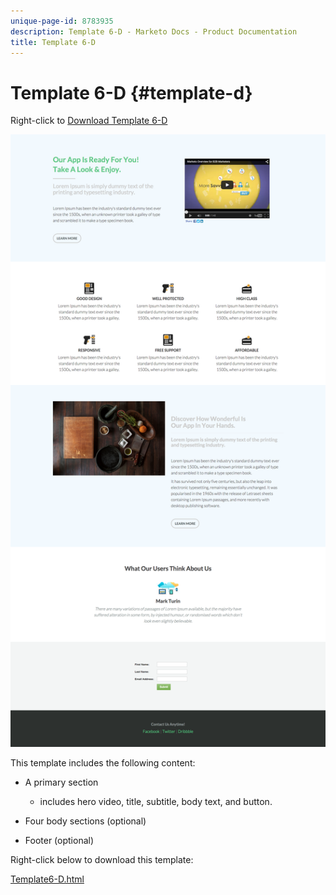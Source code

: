 ```yaml
---
unique-page-id: 8783935
description: Template 6-D - Marketo Docs - Product Documentation
title: Template 6-D
---
```


# Template 6-D {#template-d}

Right-click to [Download Template 6-D](http://docs.marketo.com/download/attachments/8783935/template-6d.html?version=1&modificationdate=1437693191000&api=v2)

![](assets/image2015-7-29-12-3a1-3a21.png)

This template includes the following content:

* A primary section

    * includes hero video, title, subtitle, body text, and button.

* Four body sections (optional)
* Footer (optional)

Right-click below to download this template:

[Template6-D.html](http://docs.marketo.com/download/attachments/8783935/template-6d.html?version=1&modificationdate=1437693191000&api=v2)
